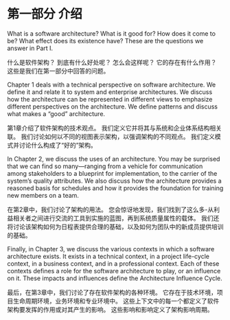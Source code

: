 第一部分 **介绍**
===

What is a software architecture? What is it good for? How does it come to be? What effect does its existence have? These are the questions we answer in Part I.

什么是软件架构？ 到底有什么好处呢？ 怎么会这样呢？ 它的存在有什么作用？ 这些是我们在第一部分中回答的问题。

Chapter 1 deals with a technical perspective on software architecture. We define it and relate it to system and enterprise architectures. We discuss how the architecture can be represented in different views to emphasize different perspectives on the architecture. We define patterns and discuss what makes a “good” architecture.

第1章介绍了软件架构的技术观点。 我们定义它并将其与系统和企业体系结构相关联。 我们讨论如何以不同的视图表示架构，以强调架构的不同观点。 我们定义模式并讨论什么构成了“好的”架构。

In Chapter 2, we discuss the uses of an architecture. You may be surprised that we can find so many—ranging from a vehicle for communication among stakeholders to a blueprint for implementation, to the carrier of the system’s quality attributes. We also discuss how the architecture provides a reasoned basis for schedules and how it provides the foundation for training new members on a team.

在第2章中，我们讨论了架构的用法。 您会惊讶地发现，我们找到了这么多-从利益相关者之间进行交流的工具到实施的蓝图，再到系统质量属性的载体。 我们还将讨论该架构如何为日程表提供合理的基础，以及如何为团队中的新成员提供培训的基础。

Finally, in Chapter 3, we discuss the various contexts in which a software architecture exists. It exists in a technical context, in a project life-cycle context, in a business context, and in a professional context. Each of these contexts defines a role for the software architecture to play, or an influence on it. These impacts and influences define the Architecture Influence Cycle.

最后，在第3章中，我们讨论了存在软件架构的各种环境。 它存在于技术环境，项目生命周期环境，业务环境和专业环境中。 这些上下文中的每一个都定义了软件架构要发挥的作用或对其产生的影响。 这些影响和影响定义了架构影响周期。